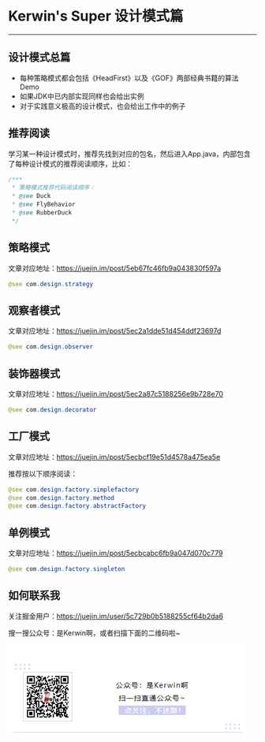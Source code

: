 # Kerwin's Super 设计模式篇

------



## 设计模式总篇

- 每种策略模式都会包括《HeadFirst》以及《GOF》两部经典书籍的算法Demo
- 如果JDK中已内部实现同样也会给出实例
- 对于实践意义极高的设计模式，也会给出工作中的例子



## 推荐阅读

学习某一种设计模式时，推荐先找到对应的包名，然后进入App.java，内部包含了每种设计模式的推荐阅读顺序，比如：

```java
/***
 * 策略模式推荐代码阅读顺序：
 * @see Duck
 * @see FlyBehavior
 * @see RubberDuck
 */
```





## 策略模式

文章对应地址：https://juejin.im/post/5eb67fc46fb9a043830f597a

```java
@see com.design.strategy
```



## 观察者模式

文章对应地址：https://juejin.im/post/5ec2a1dde51d454ddf23697d

```java
@see com.design.observer
```


## 装饰器模式

文章对应地址：https://juejin.im/post/5ec2a87c5188256e9b728e70

```java
@see com.design.decorator
```


## 工厂模式

文章对应地址：https://juejin.im/post/5ecbcf19e51d4578a475ea5e

推荐按以下顺序阅读：
```java
@see com.design.factory.simplefactory
@see com.design.factory.method
@see com.design.factory.abstractFactory
```


## 单例模式

文章对应地址：https://juejin.im/post/5ecbcabc6fb9a047d070c779

```java
@see com.design.factory.singleton
```


## 如何联系我

关注掘金用户：https://juejin.im/user/5c729b0b5188255cf64b2da6

搜一搜公众号：是Kerwin啊，或者扫描下面的二维码啦~

![微信公众号](img/wechat.png)

